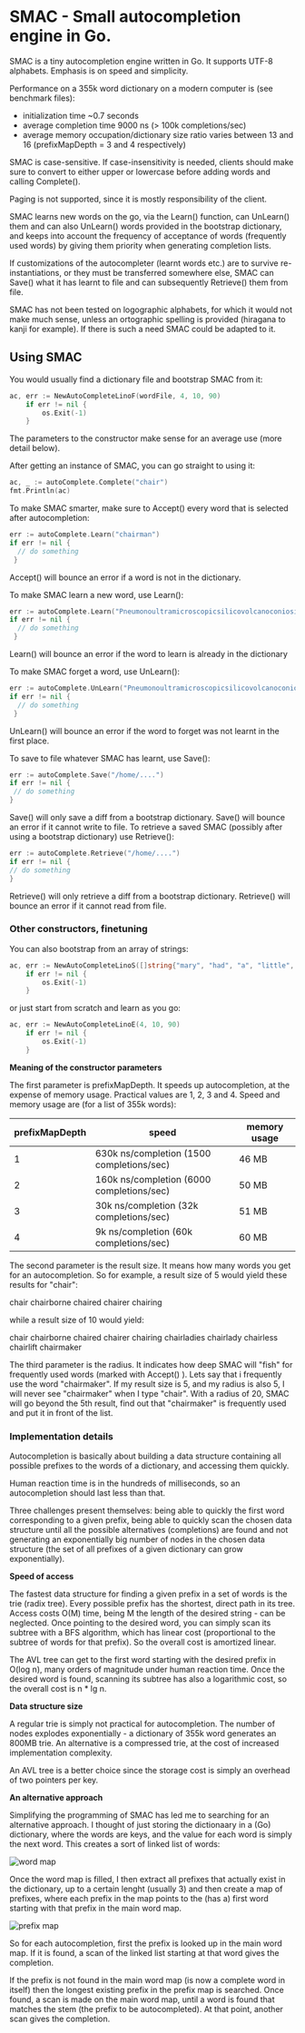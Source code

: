 
# SMAC - Small autocompletion engine in Go.

SMAC is a tiny autocompletion engine written in Go. It supports UTF-8 alphabets. Emphasis is on speed and simplicity.

Performance on a 355k word dictionary on a modern computer is (see benchmark files):

* initialization time ~0.7 seconds
* average completion time 9000 ns (> 100k completions/sec)
* average memory occupation/dictionary size ratio varies between 13 and 16 (prefixMapDepth = 3 and 4 respectively)

SMAC is case-sensitive. If case-insensitivity is needed, clients should make sure to convert to either upper or lowercase before adding words and calling Complete().

Paging is not supported, since it is mostly responsibility of the client.

SMAC learns new words on the go, via the Learn() function, can UnLearn() them and can also UnLearn() words provided in the bootstrap dictionary, and keeps into account the frequency of acceptance of words (frequently used words) by giving them priority when generating completion lists.

If customizations of the autocompleter (learnt words etc.) are to survive re-instantiations, or they must be transferred somewhere else, SMAC can Save() what it has learnt to file and can subsequently Retrieve() them from file.

SMAC has not been tested on logographic alphabets, for which it would not make much sense, unless
an ortographic spelling is provided (hiragana to kanji for example). If there is such a need SMAC
could be adapted to it.

## Using SMAC

You would usually find a dictionary file and bootstrap SMAC from it:
```Go
ac, err := NewAutoCompleteLinoF(wordFile, 4, 10, 90)
	if err != nil {
		os.Exit(-1)
	}
```
The parameters to the constructor make sense for an average use (more detail below).

After getting an instance of SMAC, you can go straight to using it:
```Go
ac, _ := autoComplete.Complete("chair")
fmt.Println(ac)
```
To make SMAC smarter, make sure to Accept() every word that is selected after autocompletion:
```Go
err := autoComplete.Learn("chairman")
if err != nil {
  // do something
 }
```
Accept() will bounce an error if a word is not in the dictionary.

To make SMAC learn a new word, use Learn():
```Go
err := autoComplete.Learn("Pneumonoultramicroscopicsilicovolcanoconiosis")
if err != nil {
  // do something
 }
```
Learn() will bounce an error if the word to learn is already in the dictionary

To make SMAC forget a word, use UnLearn():
```Go
err := autoComplete.UnLearn("Pneumonoultramicroscopicsilicovolcanoconiosis")
if err != nil {
  // do something
 }
 ```
 UnLearn() will bounce an error if the word to forget was not learnt in the first place.

 To save to file whatever SMAC has learnt, use Save():
 ```Go
 err := autoComplete.Save("/home/....")
 if err != nil {
  // do something
 }
 ```
 Save() will only save a diff from a bootstrap dictionary. Save() will bounce an error if it cannot write to file.
 To retrieve a saved SMAC (possibly after using a bootstrap dictionary) use Retrieve():
  ```Go
 err := autoComplete.Retrieve("/home/....")
 if err != nil {
  // do something
 }
 ```
 Retrieve() will only retrieve a diff from a bootstrap dictionary. Retrieve() will bounce an error if it cannot read from file.
 ### Other constructors, finetuning
 You can also bootstrap from an array of strings:
```Go
ac, err := NewAutoCompleteLinoS([]string{"mary", "had", "a", "little", "lamb"}, 4, 10, 90)
	if err != nil {
		os.Exit(-1)
	}
```
 or just start from scratch and learn as you go:
```Go
ac, err := NewAutoCompleteLinoE(4, 10, 90)
	if err != nil {
		os.Exit(-1)
	}
```
 **Meaning of the constructor parameters**

 The first parameter is prefixMapDepth. It speeds up autocompletion, at the expense of memory usage. Practical values are 1, 2, 3 and 4.
 Speed and memory usage are (for a list of 355k words):

 prefixMapDepth|speed| memory usage
 --------------|-----|-------------
 1|630k ns/completion (1500 completions/sec)| 46 MB
 2|160k ns/completion (6000 completions/sec)| 50 MB
 3|30k ns/completion (32k completions/sec)| 51 MB
 4|9k ns/completion (60k completions/sec)| 60 MB

 The second parameter is the result size. It means how many words you get for an autocompletion. So for example, a result size of 5 would yield these results for "chair":

 chair
 chairborne
 chaired
 chairer
 chairing

while a result size of 10 would yield:

chair
chairborne
chaired
chairer
chairing
chairladies
chairlady
chairless
chairlift
chairmaker

The third parameter is the radius. It indicates how deep SMAC will "fish" for frequently used words (marked with Accept() ). Lets say that i frequently use the word "chairmaker". If my result size is 5, and my radius is also 5, I will never see "chairmaker" when I type "chair". With a radius of 20, SMAC will go beyond the 5th result, find out that "chairmaker" is frequently used and put it in front of the list.

### Implementation details
Autocompletion is basically about building a data structure containing all possible prefixes to the words of a dictionary, and accessing them quickly.

Human reaction time is in the hundreds of milliseconds, so an autocompletion should last less than that.

Three challenges present themselves: being able to quickly the first word corresponding to a given prefix, being able to quickly scan the chosen data structure until all the possible alternatives (completions) are found and not generating an exponentially big number of nodes in the chosen data structure (the set of all prefixes of a given dictionary can grow exponentially).

**Speed of access**

The fastest data structure for finding a given prefix in a set of words is the trie (radix tree). Every possible prefix has the shortest, direct path in its tree. Access costs O(M) time, being M the length of the desired string - can be neglected. Once pointing to the desired word, you can simply scan its subtree with a BFS algorithm, which has linear cost (proportional to the subtree of words for that prefix). So the overall cost is amortized linear.

 The AVL tree can get to the first word starting with the desired prefix in O(log n), many orders of magnitude under human reaction time. Once the desired word is found, scanning its subtree has also a logarithmic cost, so the overall cost is n * lg n.

**Data structure size**

A regular trie is simply not practical for autocompletion. The number of nodes explodes exponentially - a dictionary of 355k word generates an 800MB trie.
An alternative is a compressed trie, at the cost of increased implementation complexity.

An AVL tree is a better choice since the storage cost is simply an overhead of two pointers per key.

**An alternative approach**

Simplifying the programming of SMAC has led me to searching for an alternative approach.
I thought of just storing the dictionaary in a (Go) dictionary, where the words are keys, and the value for each word is simply the next word. This creates a sort of linked list of words:

![word map](assets/map.png)

Once the word map is filled, I then extract all prefixes that actually exist in the dictionary, up to a certain lenght (usually 3) and then create a map of prefixes, where each prefix in the map points to the (has a) first word starting with that prefix in the main word map.

![prefix map](assets/prefixes.png)

So for each autocompletion, first the prefix is looked up in the main word map. If it is found, a scan of the linked list starting at that word gives the completion.

If the prefix is not found in the main word map (is now a complete word in itself) then the longest existing prefix in the prefix map is searched. Once found, a scan is made on the main word map, until a word is found that matches the stem (the prefix to be autocompleted). At that point, another scan gives the completion.
